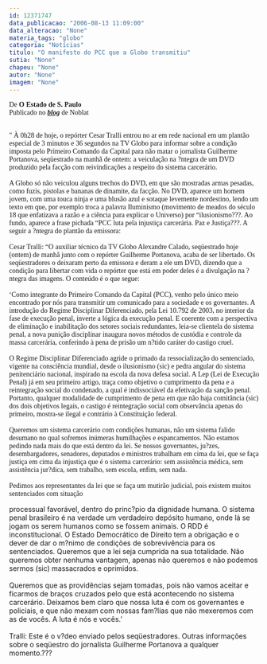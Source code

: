 ```yaml
---
id: 12371747
data_publicacao: "2006-08-13 11:09:00"
data_alteracao: "None"
materia_tags: "globo"
categoria: "Notícias"
titulo: "O manifesto do PCC que a Globo transmitiu"
sutia: "None"
chapeu: "None"
autor: "None"
imagem: "None"
---
```

<p><span style="font-family: Verdana;">De <strong>O Estado de S. Paulo</strong><br />Publicado no <strong><em><u><span style="color: crimson;"><a href="http://fivenews.sjcc.com.br/https:/www.noblat.com.br/" target="_blank" rel="noopener noreferrer">blog</a></span></u></em></strong> de Noblat</span></p>
<p><span style="font-family: Verdana;"><br />" &Agrave; 0h28 de hoje, o rep&oacute;rter Cesar Tralli entrou no ar em rede nacional em um plant&atilde;o especial de 3 minutos e 36 segundos na TV Globo para informar sobre a condi&ccedil;&atilde;o imposta pelo Primeiro Comando da Capital para n&atilde;o matar o jornalista Guilherme Portanova, seq&uuml;estrado na manh&atilde; de ontem: a veicula&ccedil;&atilde;o na ?ntegra de um DVD produzido pela fac&ccedil;&atilde;o com reivindica&ccedil;&otilde;es a respeito do sistema carcer&aacute;rio. <br />&nbsp;<br />A Globo s&oacute; n&atilde;o veiculou alguns trechos do DVD, em que s&atilde;o mostradas armas pesadas, como fuzis, pistolas e bananas de dinamite, da fac&ccedil;&atilde;o. No DVD, aparece um homem jovem, com uma touca ninja e uma blus&atilde;o azul e sotaque levemente nordestino, lendo um texto em que, por exemplo troca a palavra Iluminismo (movimento de meados do s&eacute;culo 18 que enfatizava a raz&atilde;o e a ci&ecirc;ncia para explicar o Universo) por &ldquo;ilusionismo???. Ao fundo, aparece a frase pichada &ldquo;PCC luta pela injusti&ccedil;a carcer&aacute;ria. Paz e Justi&ccedil;a???. A seguir a ?ntegra do plant&atilde;o da emissora:<br />&nbsp;<br />Cesar Tralli: &ldquo;O auxiliar t&eacute;cnico da TV Globo Alexandre Calado, seq&uuml;estrado hoje (ontem) de manh&atilde; junto com o rep&oacute;rter Guilherme Portanova, acaba de ser libertado. Os seq&uuml;estradores o deixaram perto da emissora e deram a ele um DVD, dizendo que a condi&ccedil;&atilde;o para libertar com vida o rep&oacute;rter que est&aacute; em poder deles &eacute; a divulga&ccedil;&atilde;o na ?ntegra das imagens. O conte&uacute;do &eacute; o que segue:<br />&nbsp;<br />&lsquo;Como integrante do Primeiro Comando da Capital (PCC), venho pelo &uacute;nico meio encontrado por n&oacute;s para transmitir um comunicado para a sociedade e os governantes. A introdu&ccedil;&atilde;o do Regime Disciplinar Diferenciado, pela Lei 10.792 de 2003, no interior da fase de execu&ccedil;&atilde;o penal, inverte a l&oacute;gica da execu&ccedil;&atilde;o penal. E coerente com a perspectiva de elimina&ccedil;&atilde;o e inabilita&ccedil;&atilde;o dos setores sociais redundantes, leia-se clientela do sistema penal, a nova puni&ccedil;&atilde;o disciplinar inaugura novos m&eacute;todos de cust&oacute;dia e controle da massa carcer&aacute;ria, conferindo &agrave; pena de pris&atilde;o um n?tido car&aacute;ter do castigo cruel.<br />&nbsp;<br />O Regime Disciplinar Diferenciado agride o primado da ressocializa&ccedil;&atilde;o do sentenciado, vigente na consci&ecirc;ncia mundial, desde o ilusionismo (sic) e pedra angular do sistema penitenci&aacute;rio nacional, inspirado na escola da nova defesa social. A Lep (Lei de Execu&ccedil;&atilde;o Penal) j&aacute; em seu primeiro artigo, tra&ccedil;a como objetivo o cumprimento da pena e a reintegra&ccedil;&atilde;o social do condenado, a qual &eacute; indissoci&aacute;vel da efetiva&ccedil;&atilde;o da san&ccedil;&atilde;o penal. Portanto, qualquer modalidade de cumprimento de pena em que n&atilde;o haja comit&acirc;ncia (sic) dos dois objetivos legais, o castigo &eacute; reintegra&ccedil;&atilde;o social com observ&acirc;ncia apenas do primeiro, mostra-se ilegal e contr&aacute;rio &agrave; Constitui&ccedil;&atilde;o federal.<br />&nbsp;<br />Queremos um sistema carcer&aacute;rio com condi&ccedil;&otilde;es humanas, n&atilde;o um sistema falido desumano no qual sofremos in&uacute;meras humilha&ccedil;&otilde;es e espancamentos. N&atilde;o estamos pedindo nada mais do que est&aacute; dentro da lei. Se nossos governantes, ju?zes, desembargadores, senadores, deputados e ministros trabalham em cima da lei, que se fa&ccedil;a justi&ccedil;a em cima da injusti&ccedil;a que &eacute; o sistema carcer&aacute;rio: sem assist&ecirc;ncia m&eacute;dica, sem assist&ecirc;ncia jur?dica, sem trabalho, sem escola, enfim, sem nada.<br />&nbsp;<br />Pedimos aos representantes da lei que se fa&ccedil;a um mutir&atilde;o judicial, pois existem muitos sentenciados com situa&ccedil;&atilde;o</span></p>
<p>processual favor&aacute;vel, dentro do princ?pio da dignidade humana. O sistema penal brasileiro &eacute; na verdade um verdadeiro dep&oacute;sito humano, onde l&aacute; se jogam os serem humanos como se fossem animais. O RDD &eacute; inconstitucional. O Estado Democr&aacute;tico de Direito tem a obriga&ccedil;&atilde;o e o dever de dar o m?nimo de condi&ccedil;&otilde;es de sobreviv&ecirc;ncia para os sentenciados. Queremos que a lei seja cumprida na sua totalidade. N&atilde;o queremos obter nenhuma vantagem, apenas n&atilde;o queremos e n&atilde;o podemos sermos (sic) massacrados e oprimidos.<br />&nbsp;<br />Queremos que as provid&ecirc;ncias sejam tomadas, pois n&atilde;o vamos aceitar e ficarmos de bra&ccedil;os cruzados pelo que est&aacute; acontecendo no sistema carcer&aacute;rio. Deixamos bem claro que nossa luta &eacute; com os governantes e policiais, e que n&atilde;o mexam com nossas fam?lias que n&atilde;o mexeremos com as de voc&ecirc;s. A luta &eacute; n&oacute;s e voc&ecirc;s.&rsquo;<br />&nbsp;<br />Tralli: Este &eacute; o v?deo enviado pelos seq&uuml;estradores. Outras informa&ccedil;&otilde;es sobre o seq&uuml;estro do jornalista Guilherme Portanova a qualquer momento.???</p>
